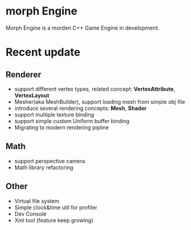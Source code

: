 # morph Engine 
Morph Engine is a morden C++ Game Engine in development.

# Recent update
## Renderer
* support different vertex types, related concept: **VertexAttribute**, **VertexLayout**
* Mesher(aka MeshBuilder), support loading mesh from simple obj file
* introduce several rendering concepts: **Mesh**, **Shader**
* support multiple texture binding
* support simple custom Uniform buffer binding
* Migrating to modern rendering pipline

## Math
* support perspective camera
* Math library refactoring

## Other
* Virtual file system
* Simple clock&time util for profiler
* Dev Console
* Xml tool (feature keep growing)
